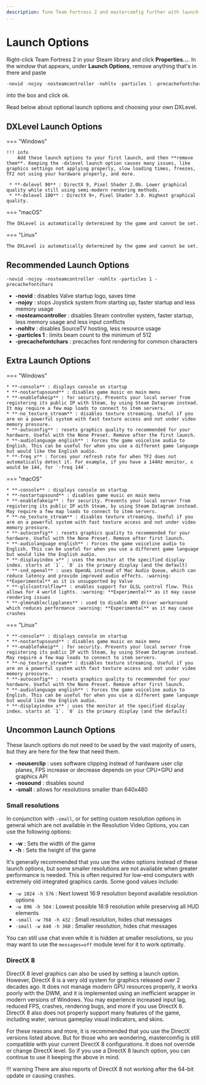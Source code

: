 ```yaml
---
description: Tune Team Fortress 2 and mastercomfig further with launch options.
...
```


# Launch Options

Right-click Team Fortress 2 in your Steam library and click **Properties...**.
In the window that appears, under **Launch Options**, remove anything that's in
there and paste

```c
-novid -nojoy -nosteamcontroller -nohltv -particles 1 -precachefontchars
```

into the box and click ok.

Read below about optional launch options and choosing your own DXLevel.

## DXLevel Launch Options

=== "Windows"

    !!! info
        Add these launch options to your first launch, and then **remove them**. Keeping the -dxlevel launch option causes many issues, like graphics settings not applying properly, slow loading times, freezes, TF2 not using your hardware properly, and more.

     * **-dxlevel 90** : DirectX 9, Pixel Shader 2.0b. Lower graphical quality while still using semi-modern rendering methods.
     * **-dxlevel 100** : DirectX 9+, Pixel Shader 3.0. Highest graphical quality.

=== "macOS"

    The DXLevel is automatically determined by the game and cannot be set.

=== "Linux"

    The DXLevel is automatically determined by the game and cannot be set.

## Recommended Launch Options

`-novid -nojoy -nosteamcontroller -nohltv -particles 1 -precachefontchars`

- **-novid** : disables Valve startup logo, saves time
- **-nojoy** : stops Joystick system from starting up, faster startup and less memory usage
- **-nosteamcontroller** : disables Steam controller system, faster startup, less memory usage and less input conflicts
- **-nohltv** : disables SourceTV hosting, less resource usage
- **-particles 1** : limits beam count to the minimum of 512
- **-precachefontchars** : precaches font rendering for common characters

## Extra Launch Options

=== "Windows"

    * **-console** : displays console on startup
    * **-nostartupsound** : disables game music on main menu
    * **-enablefakeip** : for security. Prevents your local server from registering its public IP with Steam, by using Steam Datagram instead. It may require a few map loads to connect to item servers.
    * **-no_texture_stream** : disables texture streaming. Useful if you are on a powerful system with fast texture access and not under video memory pressure.
    * **-autoconfig** : resets graphics quality to recommended for your hardware. Useful with the None Preset. Remove after the first launch.
    * **-audiolanguage english** : Forces the game voiceline audio to English. This can be useful for when you use a different game language but would like the English audio.
    * **-freq x** : forces your refresh rate for when TF2 does not automatically detect it. For example, if you have a 144Hz monitor, x would be 144, for `-freq 144`.

=== "macOS"

    * **-console** : displays console on startup
    * **-nostartupsound** : disables game music on main menu
    * **-enablefakeip** : for security. Prevents your local server from registering its public IP with Steam, by using Steam Datagram instead. May require a few map loads to connect to item servers.
    * **-no_texture_stream** : disables texture streaming. Useful if you are on a powerful system with fast texture access and not under video memory pressure.
    * **-autoconfig** : resets graphics quality to recommended for your hardware. Useful with the None Preset. Remove after first launch.
    * **-audiolanguage english** : Forces the game voiceline audio to English. This can be useful for when you use a different game language but would like the English audio.
    * **-displayindex x** : uses the monitor at the specified display index. starts at `1`. `0` is the primary display (and the default)
    * **-snd_openal** : uses OpenAL instead of Mac Audio Queue, which can reduce latency and provide improved audio effects. :warning: **Experimental** as it is unsupported by Valve
    * **-glslcontrolflow** : enables support for GLSL control flow. This allows for 4 world lights. :warning: **Experimental** as it may cause rendering issues
    * **-glmenableclipplanes** : used to disable AMD driver workaround which reduces performance :warning: **Experimental** as it may cause crashes

=== "Linux"

    * **-console** : displays console on startup
    * **-nostartupsound** : disables game music on main menu
    * **-enablefakeip** : for security. Prevents your local server from registering its public IP with Steam, by using Steam Datagram instead. May require a few map loads to connect to item servers.
    * **-no_texture_stream** : disables texture streaming. Useful if you are on a powerful system with fast texture access and not under video memory pressure.
    * **-autoconfig** : resets graphics quality to recommended for your hardware. Useful with the None Preset. Remove after first launch.
    * **-audiolanguage english** : Forces the game voiceline audio to English. This can be useful for when you use a different game language but would like the English audio.
    * **-displayindex x** : uses the monitor at the specified display index. starts at `1`. `0` is the primary display (and the default)

## Uncommon Launch Options

These launch options do not need to be used by the vast majority of users, but they are here for the few that need them.

- **-nouserclip** : uses software clipping instead of hardware user clip planes, FPS increase or decrease depends on your CPU+GPU and graphics API
- **-nosound** : disables sound
- **-small** : allows for resolutions smaller than 640x480

### Small resolutions

In conjunction with `-small`, or for setting custom resolution options in general which are not available in the Resolution Video Options, you can use the following options:

- **-w** : Sets the width of the game
- **-h** : Sets the height of the game

It's generally recommended that you use the video options instead of these launch options, but some smaller resolutions are not available when greater performance is needed. This is often required for low-end computers with extremely old integrated graphics cards. Some good values include:

- `-w 1024 -h 576` : Next lowest 16:9 resolution beyond available resolution options
- `-w 896 -h 504` : Lowest possible 16:9 resolution while preserving all HUD elements
- `-small -w 768 -h 432` : Small resolution, hides chat messages
- `-small -w 640 -h 360` : Smaller resolution, hides chat messages

You can still use chat even while it is hidden at smaller resolutions, so you may want to use the `messages=off` module level for it to work optimally.

### DirectX 8

DirectX 8 level graphics can also be used by setting a launch option. However, DirectX 8 is a very old system for graphics released over 2 decades ago.
It does not manage modern GPU resources properly, it works poorly with the DWM, and it is implemented using an inefficient wrapper in modern versions of Windows.
You may experience increased input lag, reduced FPS, crashes, rendering bugs, and more if you use DirectX 8.
DirectX 8 also does not properly support many features of the game, including water, various gameplay visual indicators, and skins.

For these reasons and more, it is recommended that you use the DirectX versions listed above. But for those who are wondering, mastercomfig is still compatible
with your current DirectX 8 configurations. It does not override or change DirectX level.
So if you use a DirectX 8 launch option, you can continue to use it keeping the above in mind.

!!! warning
    There are also reports of DirectX 8 not working after the 64-bit update or causing crashes.

